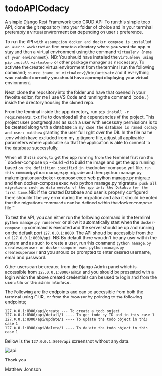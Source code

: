
# todoAPICodacy
A simple Django Rest Framework todo CRUD API. To run this simple todo API, clone the git repository into your folder of choice and in your terminal preferably a virtual environment but depending on user's preference. 

To run the API ```with assumption docker and docker compose is installed on user's workstation``` first create a directory where you want the app to stay and then a virtual environment using the command ```virtualenv {name of your environment}```. NB: You should have installed the ```Virtualenv using pip install virtualenv``` or other package manager as neccessary. To activate the created virtual environment from the terminal run the following command;
```source {name of virtualenv}/bin/activate``` and if everything was installed correctly you should have a prompt displaying your virtual environment.

Next, clone the repository into the folder and have that opened in your favorite editor, for me I use VS Code and running the command (code . ) inside the directory housing the cloned repo. 

From the terminal inside the app directory, run ```pip install -r requirements.txt``` file to download all the dependencies of the project. This project uses postgresql and as such a user with necessary permissions is to be created along with a database ```in my case the database is named codacy and user: matthew``` granting the user full right over the DB. In the file name .env which have excluded from my .gitignore file, adjust all applicable parameters where applicable so that the application is able to connect to the database successfully.
 
When all that is done, to get the app running from the terminal first run the ``docker-compose up --build -d to build the image and get the app running based ``` on the definition specified in the ```docker-compose.yml file. ``` run this command ```python manage.py migrate and then python manage.py makemigrations``` or ```docker-compose exec web python manage.py migrate and then docker-compose exec web python manage.py migrate``` to push all migrations such as data models of the app into the Databse for the first time. ```NB: if the created Database and user is properly configured there shouldn't be any error during the migration and also it should be noted that the migrations commands can be defined within the docker compose file```

To test the API, you can either run the following command in the terminal ```python manage.py runserver``` or allow it automatically start when the ```docker-compose up``` command is executed and the server should be up and running on the default port ```127.0.0.1:8000```. The API should be accessible from the url ```127.0.0.1:8000/api```. NB: By default there wouldn't be any user within the system and as such to create a user, run this command ```python manage.py createsuperuser or docker-compose exec python manage.py createsuperuser``` and you should be prompted to enter desired username, email and password.

Other users can be created from the Django Admin panel which is accessible from ```127.0.0.1:8000/admin``` and you should be presented with a login which the above created credentials can be used to login and from the users tile on the admin interface.

The Following are the endpoints and can be accessible from both the terminal using CURL or from the browser by pointing to the following endpoints;

```127.0.0.1:8000/api  ---- List all todo object
127.0.0.1:8000/api/create --- To create a todo onject
127.0.0.1:8000/api/detail/1 ---- To get todo by ID and in this case 1
127.0.0.1:8000/api/update/1 ---- To update the todo object in this case 1
127.0.0.1:8000/api/delete/1 ---- To delete the todo object in this case 1
```

Bellow is the ```127.0.0.1:8000/api``` screenshot without any data.

![api](https://user-images.githubusercontent.com/19800135/130051743-d16c8722-e558-44aa-afa1-e4619c83978f.png)


Thank you

Matthew Johnson



